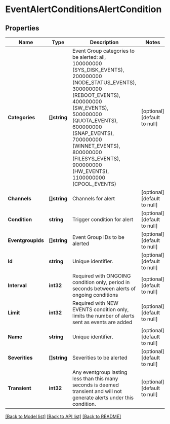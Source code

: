 # EventAlertConditionsAlertCondition

## Properties
Name | Type | Description | Notes
------------ | ------------- | ------------- | -------------
**Categories** | **[]string** | Event Group categories to be alerted: all, 100000000 (SYS_DISK_EVENTS), 200000000 (NODE_STATUS_EVENTS), 300000000 (REBOOT_EVENTS), 400000000 (SW_EVENTS), 500000000 (QUOTA_EVENTS), 600000000 (SNAP_EVENTS), 700000000 (WINNET_EVENTS), 800000000 (FILESYS_EVENTS), 900000000 (HW_EVENTS), 1100000000 (CPOOL_EVENTS) | [optional] [default to null]
**Channels** | **[]string** | Channels for alert | [optional] [default to null]
**Condition** | **string** | Trigger condition for alert | [optional] [default to null]
**EventgroupIds** | **[]string** | Event Group IDs to be alerted | [optional] [default to null]
**Id** | **string** | Unique identifier. | [optional] [default to null]
**Interval** | **int32** | Required with ONGOING condition only, period in seconds between alerts of ongoing conditions | [optional] [default to null]
**Limit** | **int32** | Required with NEW EVENTS condition only, limits the number of alerts sent as events are added | [optional] [default to null]
**Name** | **string** | Unique identifier. | [optional] [default to null]
**Severities** | **[]string** | Severities to be alerted | [optional] [default to null]
**Transient** | **int32** | Any eventgroup lasting less than this many seconds is deemed transient and will not generate alerts under this condition. | [optional] [default to null]

[[Back to Model list]](../README.md#documentation-for-models) [[Back to API list]](../README.md#documentation-for-api-endpoints) [[Back to README]](../README.md)


